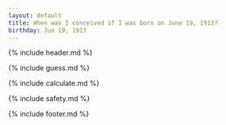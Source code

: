 ```yaml
---
layout: default
title: When was I conceived if I was born on June 19, 1913?
birthday: Jun 19, 1913
---
```


{% include header.md %}

{% include guess.md %}

{% include calculate.md %}

{% include safety.md %}

{% include footer.md %}



